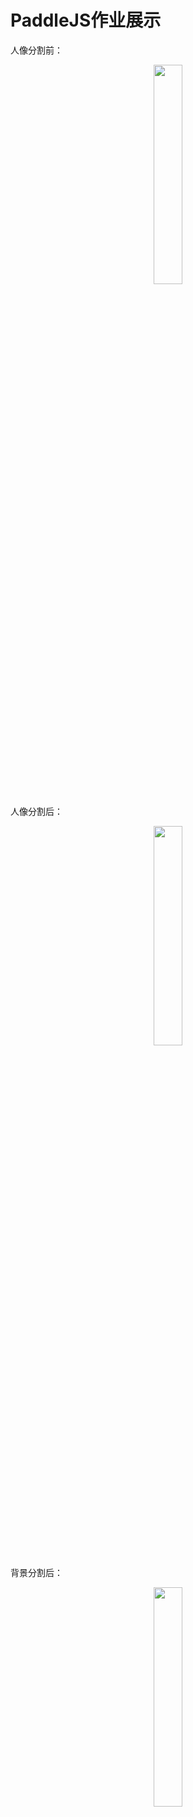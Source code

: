 # PaddleJS作业展示

人像分割前：

<div align='center'>
  <img src='https://user-images.githubusercontent.com/48054808/119497996-be93ca00-bd97-11eb-937a-395e10197283.jpeg' width=30%>
</div>


人像分割后：

<div align='center'>
  <img src='https://user-images.githubusercontent.com/48054808/119498287-087cb000-bd98-11eb-8e3f-ba7bab312b1c.jpg' width=30%>
</div>

背景分割后：

<div align='center'>
  <img src='https://user-images.githubusercontent.com/48054808/119498352-1c281680-bd98-11eb-8f36-8dd1ef043a2f.jpg' width=30%>
</div>
